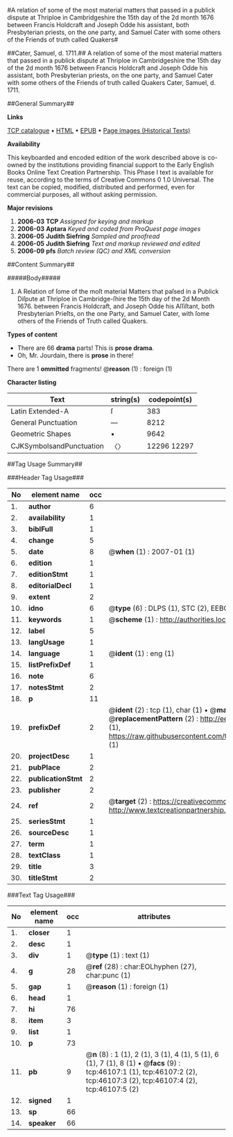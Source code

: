 #A relation of some of the most material matters that passed in a publick dispute at Thriploe in Cambridgeshire the 15th day of the 2d month 1676 between Francis Holdcraft and Joseph Odde his assistant, both Presbyterian priests, on the one party, and Samuel Cater with some others of the Friends of truth called Quakers#

##Cater, Samuel, d. 1711.##
A relation of some of the most material matters that passed in a publick dispute at Thriploe in Cambridgeshire the 15th day of the 2d month 1676 between Francis Holdcraft and Joseph Odde his assistant, both Presbyterian priests, on the one party, and Samuel Cater with some others of the Friends of truth called Quakers
Cater, Samuel, d. 1711.

##General Summary##

**Links**

[TCP catalogue](http://www.ota.ox.ac.uk/tcp/)  • 
[HTML](http://tei.it.ox.ac.uk/tcp/Texts-HTML/free/A31/A31340.html)  • 
[EPUB](http://tei.it.ox.ac.uk/tcp/Texts-EPUB/free/A31/A31340.epub) • 
[Page images (Historical Texts)](https://data.historicaltexts.jisc.ac.uk/view?pubId=eebo-10848937e&pageId=eebo-10848937e-46107-1)

**Availability**

This keyboarded and encoded edition of the
	       work described above is co-owned by the institutions
	       providing financial support to the Early English Books
	       Online Text Creation Partnership. This Phase I text is
	       available for reuse, according to the terms of Creative
	       Commons 0 1.0 Universal. The text can be copied,
	       modified, distributed and performed, even for
	       commercial purposes, all without asking permission.

**Major revisions**

1. __2006-03__ __TCP__ *Assigned for keying and markup*
1. __2006-03__ __Aptara__ *Keyed and coded from ProQuest page images*
1. __2006-05__ __Judith Siefring__ *Sampled and proofread*
1. __2006-05__ __Judith Siefring__ *Text and markup reviewed and edited*
1. __2006-09__ __pfs__ *Batch review (QC) and XML conversion*

##Content Summary##

#####Body#####

1. A Relation of ſome of the moſt material Matters that paſsed
in a Publick Diſpute at Thriploe in Cambridge-ſhire
the 15th day of the 2d Month 1676. between Francis
Holdcraft, and Joseph Odde his Aſſiſtant, both Presbyterian
Prieſts, on the one Party, and Samuel Cater,
with ſome others of the Friends of Truth called Quakers.

**Types of content**

  * There are 66 **drama** parts! This is **prose drama**.
  * Oh, Mr. Jourdain, there is **prose** in there!

There are 1 **ommitted** fragments! 
 @__reason__ (1) : foreign (1)

**Character listing**


|Text|string(s)|codepoint(s)|
|---|---|---|
|Latin Extended-A|ſ|383|
|General Punctuation|—|8212|
|Geometric Shapes|▪|9642|
|CJKSymbolsandPunctuation|〈〉|12296 12297|

##Tag Usage Summary##

###Header Tag Usage###

|No|element name|occ|attributes|
|---|---|---|---|
|1.|__author__|6||
|2.|__availability__|1||
|3.|__biblFull__|1||
|4.|__change__|5||
|5.|__date__|8| @__when__ (1) : 2007-01 (1)|
|6.|__edition__|1||
|7.|__editionStmt__|1||
|8.|__editorialDecl__|1||
|9.|__extent__|2||
|10.|__idno__|6| @__type__ (6) : DLPS (1), STC (2), EEBO-CITATION (1), OCLC (1), VID (1)|
|11.|__keywords__|1| @__scheme__ (1) : http://authorities.loc.gov/ (1)|
|12.|__label__|5||
|13.|__langUsage__|1||
|14.|__language__|1| @__ident__ (1) : eng (1)|
|15.|__listPrefixDef__|1||
|16.|__note__|6||
|17.|__notesStmt__|2||
|18.|__p__|11||
|19.|__prefixDef__|2| @__ident__ (2) : tcp (1), char (1)  •  @__matchPattern__ (2) : ([0-9\-]+):([0-9IVX]+) (1), (.+) (1)  •  @__replacementPattern__ (2) : http://eebo.chadwyck.com/downloadtiff?vid=$1&page=$2 (1), https://raw.githubusercontent.com/textcreationpartnership/Texts/master/tcpchars.xml#$1 (1)|
|20.|__projectDesc__|1||
|21.|__pubPlace__|2||
|22.|__publicationStmt__|2||
|23.|__publisher__|2||
|24.|__ref__|2| @__target__ (2) : https://creativecommons.org/publicdomain/zero/1.0/ (1), http://www.textcreationpartnership.org/docs/. (1)|
|25.|__seriesStmt__|1||
|26.|__sourceDesc__|1||
|27.|__term__|1||
|28.|__textClass__|1||
|29.|__title__|3||
|30.|__titleStmt__|2||


###Text Tag Usage###

|No|element name|occ|attributes|
|---|---|---|---|
|1.|__closer__|1||
|2.|__desc__|1||
|3.|__div__|1| @__type__ (1) : text (1)|
|4.|__g__|28| @__ref__ (28) : char:EOLhyphen (27), char:punc (1)|
|5.|__gap__|1| @__reason__ (1) : foreign (1)|
|6.|__head__|1||
|7.|__hi__|76||
|8.|__item__|3||
|9.|__list__|1||
|10.|__p__|73||
|11.|__pb__|9| @__n__ (8) : 1 (1), 2 (1), 3 (1), 4 (1), 5 (1), 6 (1), 7 (1), 8 (1)  •  @__facs__ (9) : tcp:46107:1 (1), tcp:46107:2 (2), tcp:46107:3 (2), tcp:46107:4 (2), tcp:46107:5 (2)|
|12.|__signed__|1||
|13.|__sp__|66||
|14.|__speaker__|66||
